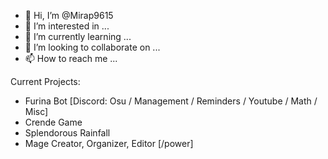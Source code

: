 - 👋 Hi, I’m @Mirap9615
- 👀 I’m interested in ...
- 🌱 I’m currently learning ...
- 💞️ I’m looking to collaborate on ...
- 📫 How to reach me ...

<!---
Mirap9615/Mirap9615 is a ✨ special ✨ repository because its `README.md` (this file) appears on your GitHub profile.
You can click the Preview link to take a look at your changes.
--->

Current Projects:
- Furina Bot [Discord: Osu / Management / Reminders / Youtube / Math / Misc]
- Crende Game
- Splendorous Rainfall
- Mage Creator, Organizer, Editor [/power]
